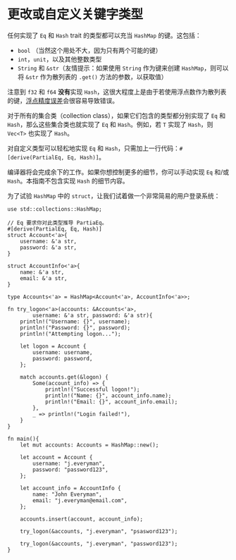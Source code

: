 # 更改或自定义关键字类型

任何实现了 `Eq` 和 `Hash` trait 的类型都可以充当 `HashMap` 的键。这包括：

* `bool` （当然这个用处不大，因为只有两个可能的键）
* `int`，`unit`，以及其他整数类型
* `String` 和 `&str`（友情提示：如果使用 `String` 作为键来创建 `HashMap`，则可以
  将 `&str` 作为散列表的 `.get()` 方法的参数，以获取值）

注意到 `f32` 和 `f64` **没有**实现 `Hash`，这很大程度上是由于若使用浮点数作为散列表的键，[浮点精度误差][floating]会很容易导致错误。

对于所有的集合类（collection class），如果它们包含的类型都分别实现了 `Eq`
和 `Hash`，那么这些集合类也就实现了 `Eq` 和 `Hash`。例如，若 `T` 实现了
`Hash`，则 `Vec<T>` 也实现了 `Hash`。

对自定义类型可以轻松地实现 `Eq` 和 `Hash`，只需加上一行代码：`#[derive(PartialEq, Eq, Hash)]`。

编译器将会完成余下的工作。如果你想控制更多的细节，你可以手动实现 `Eq` 和/或 `Hash`。本指南不包含实现 `Hash` 的细节内容。

为了试验 `HashMap` 中的 `struct`，让我们试着做一个非常简易的用户登录系统：

```rust,editable
use std::collections::HashMap;

// Eq 要求你对此类型推导 PartiaEq。
#[derive(PartialEq, Eq, Hash)]
struct Account<'a>{
    username: &'a str,
    password: &'a str,
}

struct AccountInfo<'a>{
    name: &'a str,
    email: &'a str,
}

type Accounts<'a> = HashMap<Account<'a>, AccountInfo<'a>>;

fn try_logon<'a>(accounts: &Accounts<'a>,
        username: &'a str, password: &'a str){
    println!("Username: {}", username);
    println!("Password: {}", password);
    println!("Attempting logon...");

    let logon = Account {
        username: username,
        password: password,
    };

    match accounts.get(&logon) {
        Some(account_info) => {
            println!("Successful logon!");
            println!("Name: {}", account_info.name);
            println!("Email: {}", account_info.email);
        },
        _ => println!("Login failed!"),
    }
}

fn main(){
    let mut accounts: Accounts = HashMap::new();

    let account = Account {
        username: "j.everyman",
        password: "password123",
    };

    let account_info = AccountInfo {
        name: "John Everyman",
        email: "j.everyman@email.com",
    };

    accounts.insert(account, account_info);

    try_logon(&accounts, "j.everyman", "psasword123");

    try_logon(&accounts, "j.everyman", "password123");
}
```

[hash]: https://en.wikipedia.org/wiki/Hash_function
[floating]: https://en.wikipedia.org/wiki/Floating_point#Accuracy_problems
